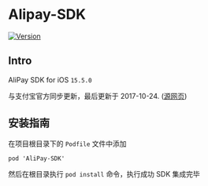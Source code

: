 # Alipay-SDK

[![Version](https://badge.fury.io/co/Alipay-SDK.svg)](https://cocoapods.org/pods/Alipay-SDK)

## Intro

AliPay SDK for iOS `15.5.0`

与支付宝官方同步更新，最后更新于 2017-10-24. ([源网页][1])


## 安装指南

在项目根目录下的 `Podfile` 文件中添加

```
pod 'AliPay-SDK'
```

然后在根目录执行 `pod install` 命令，执行成功 SDK 集成完毕


[1]: https://docs.open.alipay.com/54/104509
